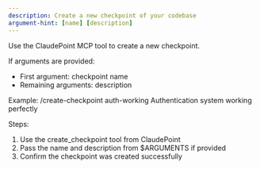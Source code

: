 ```yaml
---
description: Create a new checkpoint of your codebase
argument-hint: [name] [description]
---
```


Use the ClaudePoint MCP tool to create a new checkpoint.

If arguments are provided:

- First argument: checkpoint name
- Remaining arguments: description

Example: /create-checkpoint auth-working Authentication system working perfectly

Steps:

1. Use the create_checkpoint tool from ClaudePoint
2. Pass the name and description from $ARGUMENTS if provided
3. Confirm the checkpoint was created successfully

